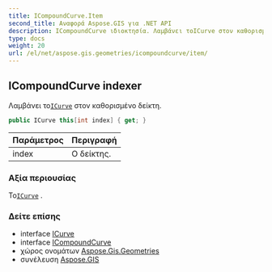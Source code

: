 ```yaml
---
title: ICompoundCurve.Item
second_title: Αναφορά Aspose.GIS για .NET API
description: ICompoundCurve ιδιοκτησία. Λαμβάνει τοICurve στον καθορισμένο δείκτη.
type: docs
weight: 20
url: /el/net/aspose.gis.geometries/icompoundcurve/item/
---
```

## ICompoundCurve indexer

Λαμβάνει το[`ICurve`](../../icurve/) στον καθορισμένο δείκτη.

```csharp
public ICurve this[int index] { get; }
```

| Παράμετρος | Περιγραφή |
| --- | --- |
| index | Ο δείκτης. |

### Αξία περιουσίας

Το[`ICurve`](../../icurve/) .

### Δείτε επίσης

* interface [ICurve](../../icurve/)
* interface [ICompoundCurve](../)
* χώρος ονομάτων [Aspose.Gis.Geometries](../../icompoundcurve/)
* συνέλευση [Aspose.GIS](../../../)


